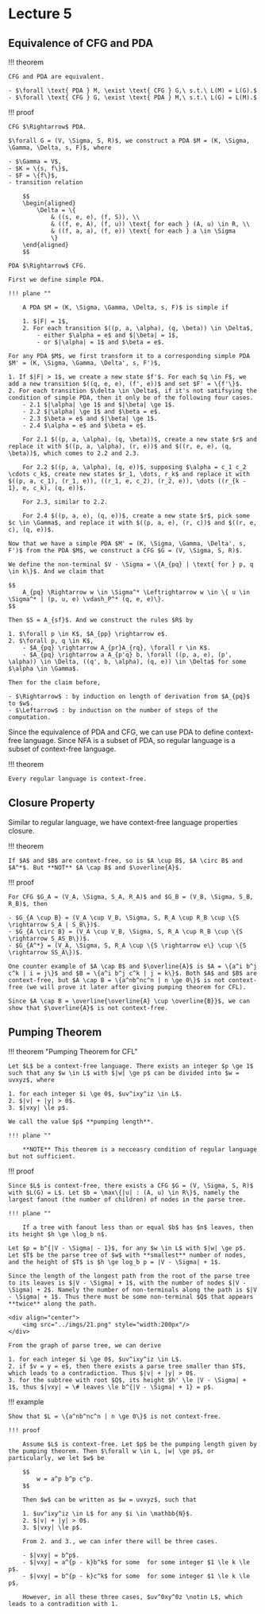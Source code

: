 # Lecture 5

## Equivalence of CFG and PDA

!!! theorem

    CFG and PDA are equivalent.

    - $\forall \text{ PDA } M, \exist \text{ CFG } G,\ s.t.\ L(M) = L(G).$
    - $\forall \text{ CFG } G, \exist \text{ PDA } M,\ s.t.\ L(G) = L(M).$

!!! proof

    CFG $\Rightarrow$ PDA.

    $\forall G = (V, \Sigma, S, R)$, we construct a PDA $M = (K, \Sigma, \Gamma, \Delta, s, F)$, where

    - $\Gamma = V$,
    - $K = \{s, f\}$,
    - $F = \{f\}$,
    - transition relation
        
        $$
        \begin{aligned}
            \Delta = \{
                & ((s, e, e), (f, S)), \\
                & ((f, e, A), (f, u)) \text{ for each } (A, u) \in R, \\
                & ((f, a, a), (f, e)) \text{ for each } a \in \Sigma
                \}
        \end{aligned}
        $$

    PDA $\Rightarrow$ CFG.

    First we define simple PDA.

    !!! plane ""

        A PDA $M = (K, \Sigma, \Gamma, \Delta, s, F)$ is simple if

        1. $|F| = 1$,
        2. For each transition $((p, a, \alpha), (q, \beta)) \in \Delta$,
            - either $\alpha = e$ and $|\beta| = 1$,
            - or $|\alpha| = 1$ and $\beta = e$.
    
    For any PDA $M$, we first transform it to a corresponding simple PDA $M' = (K, \Sigma, \Gamma, \Delta', s, F')$,

    1. If $|F| > 1$, we create a new state $f'$. For each $q \in F$, we add a new transition $((q, e, e), (f', e))$ and set $F' = \{f'\}$.
    2. For each transition $\delta \in \Delta$, if it's not satifsying the condition of simple PDA, then it only be of the following four cases.
        - 2.1 $|\alpha| \ge 1$ and $|\beta| \ge 1$.
        - 2.2 $|\alpha| \ge 1$ and $\beta = e$.
        - 2.3 $\beta = e$ and $|\beta| \ge 1$.
        - 2.4 $\alpha = e$ and $\beta = e$.

        For 2.1 $((p, a, \alpha), (q, \beta))$, create a new state $r$ and replace it with $((p, a, \alpha), (r, e))$ and $((r, e, e), (q, \beta))$, which comes to 2.2 and 2.3.

        For 2.2 $((p, a, \alpha), (q, e))$, supposing $\alpha = c_1 c_2 \cdots c_k$, create new states $r_1, \dots, r_k$ and replace it with $((p, a, c_1), (r_1, e)), ((r_1, e, c_2), (r_2, e)), \dots ((r_{k - 1}, e, c_k), (q, e))$.

        For 2.3, similar to 2.2.

        For 2.4 $((p, a, e), (q, e))$, create a new state $r$, pick some $c \in \Gamma$, and replace it with $((p, a, e), (r, c))$ and $((r, e, c), (q, e))$.

    Now that we have a simple PDA $M' = (K, \Sigma, \Gamma, \Delta', s, F')$ from the PDA $M$, we construct a CFG $G = (V, \Sigma, S, R)$.

    We define the non-terminal $V - \Sigma = \{A_{pq} | \text{ for } p, q \in k\}$. And we claim that

    $$
        A_{pq} \Rightarrow w \in \Sigma^* \Leftrightarrow w \in \{ u \in \Sigma^* | (p, u, e) \vdash_P^* (q, e, e)\}.
    $$

    Then $S = A_{sf}$. And we construct the rules $R$ by

    1. $\forall p \in K$, $A_{pp} \rightarrow e$.
    2. $\forall p, q \in K$,
        - $A_{pq} \rightarrow A_{pr}A_{rq}, \forall r \in K$.
        - $A_{pq} \rightarrow a A_{p'q} b, \forall ((p, a, e), (p', \alpha)) \in \Delta, ((q', b, \alpha), (q, e)) \in \Delta$ for some $\alpha \in \Gamma$.
    
    Then for the claim before,

    - $\Rightarrow$ : by induction on length of derivation from $A_{pq}$ to $w$.
    - $\Leftarrow$ : by induction on the number of steps of the computation.

Since the equivalence of PDA and CFG, we can use PDA to define context-free language. Since NFA is a subset of PDA, so regular language is a subset of context-free language.

!!! theorem

    Every regular language is context-free.

## Closure Property

Similar to regular language, we have context-free language properties closure.

!!! theorem

    If $A$ and $B$ are context-free, so is $A \cup B$, $A \circ B$ and $A^*$. But **NOT** $A \cap B$ and $\overline{A}$.

!!! proof

    For CFG $G_A = (V_A, \Sigma, S_A, R_A)$ and $G_B = (V_B, \Sigma, S_B, R_B)$, then

    - $G_{A \cup B} = (V_A \cup V_B, \Sigma, S, R_A \cup R_B \cup \{S \rightarrow S_A | S_B\})$.
    - $G_{A \circ B} = (V_A \cup V_B, \Sigma, S, R_A \cup R_B \cup \{S \rightarrow S_AS_B\})$.
    - $G_{A^*} = (V_A, \Sigma, S, R_A \cup \{S \rightarrow e\} \cup \{S \rightarrow SS_A\})$.

    One counter example of $A \cap B$ and $\overline{A}$ is $A = \{a^i b^j c^k | i = j\}$ and $B = \{a^i b^j c^k | j = k\}$. Both $A$ and $B$ are context-free, but $A \cap B = \{a^nb^nc^n | n \ge 0\}$ is not context-free (we will prove it later after giving pumping theorem for CFL).

    Since $A \cap B = \overline{\overline{A} \cup \overline{B}}$, we can show that $\overline{A}$ is not context-free.

## Pumping Theorem

!!! theorem "Pumping Theorem for CFL"

    Let $L$ be a context-free language. There exists an integer $p \ge 1$ such that any $w \in L$ with $|w| \ge p$ can be divided into $w = uvxyz$, where

    1. for each integer $i \ge 0$, $uv^ixy^iz \in L$.
    2. $|v| + |y| > 0$.
    3. $|vxy| \le p$.

    We call the value $p$ **pumping length**.

    !!! plane ""

        **NOTE** This theorem is a necceasry condition of regular language but not sufficient.

!!! proof

    Since $L$ is context-free, there exists a CFG $G = (V, \Sigma, S, R)$ with $L(G) = L$. Let $b = \max\{|u| : (A, u) \in R\}$, namely the largest fanout (the number of children) of nodes in the parse tree.

    !!! plane ""
    
        If a tree with fanout less than or equal $b$ has $n$ leaves, then its height $h \ge \log_b n$.
    
    Let $p = b^{|V - \Sigma| - 1}$, for any $w \in L$ with $|w| \ge p$. Let $T$ be the parse tree of $w$ with **smallest** number of nodes, and the height of $T$ is $h \ge log_b p = |V - \Sigma| + 1$.
    
    Since the length of the longest path from the root of the parse tree to its leaves is $|V - \Sigma| + 1$, with the number of nodes $|V - \Sigma| + 2$. Namely the number of non-terminals along the path is $|V - \Sigma| + 1$. Thus there must be some non-terminal $Q$ that appears **twice** along the path.

    <div align="center">
	    <img src="../imgs/21.png" style="width:200px"/>
    </div>

    From the graph of parse tree, we can derive

    1. for each integer $i \ge 0$, $uv^ixy^iz \in L$.
    2. if $v = y = e$, then there exists a parse tree smaller than $T$, which leads to a contradiction. Thus $|v| + |y| > 0$.
    3. for the subtree with root $Q$, its height $h' \le |V - \Sigma| + 1$, thus $|vxy| = \# leaves \le b^{|V - \Sigma| + 1} = p$.

!!! example

    Show that $L = \{a^nb^nc^n | n \ge 0\}$ is not context-free.

    !!! proof
    
        Assume $L$ is context-free. Let $p$ be the pumping length given by the pumping theorem. Then $\forall w \in L, |w| \ge p$, or particularly, we let $w$ be

        $$
            w = a^p b^p c^p.
        $$

        Then $w$ can be written as $w = uvxyz$, such that

        1. $uv^ixy^iz \in L$ for any $i \in \mathbb{N}$.
        2. $|v| + |y| > 0$.
        3. $|vxy| \le p$.

        From 2. and 3., we can infer there will be three cases.

        - $|vxy| = b^p$.
        - $|vxy| = a^{p - k}b^k$ for some  for some integer $1 \le k \le p$.
        - $|vxy| = b^{p - k}c^k$ for some  for some integer $1 \le k \le p$.

        However, in all these three cases, $uv^0xy^0z \notin L$, which leads to a contradition with 1.
